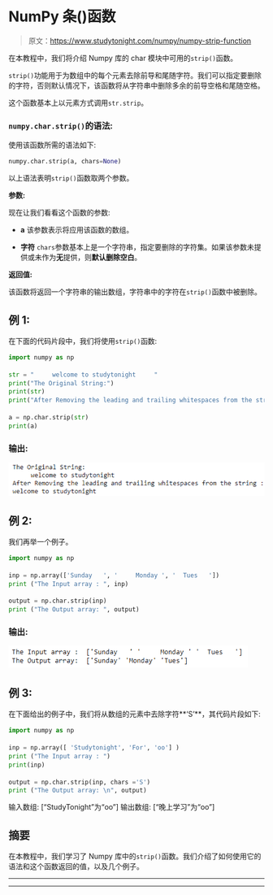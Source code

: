 # NumPy 条()函数

> 原文：<https://www.studytonight.com/numpy/numpy-strip-function>

在本教程中，我们将介绍 Numpy 库的 char 模块中可用的`strip()`函数。

`strip()`功能用于为数组中的每个元素去除前导和尾随字符。我们可以指定要删除的字符，否则默认情况下，该函数将从字符串中删除多余的前导空格和尾随空格。

这个函数基本上以元素方式调用`str.strip`。

### `numpy.char.strip()`的语法:

使用该函数所需的语法如下:

```py
numpy.char.strip(a, chars=None)
```

以上语法表明`strip()`函数取两个参数。

**参数:**

现在让我们看看这个函数的参数:

*   **a**
    该参数表示将应用该函数的数组。

*   **字符**
    `chars`参数基本上是一个字符串，指定要删除的字符集。如果该参数未提供或未作为**无**提供，则**默认删除空白**。

**返回值:**

该函数将返回一个字符串的输出数组，字符串中的字符在`strip()`函数中被删除。

## 例 1:

在下面的代码片段中，我们将使用`strip()`函数:

```py
import numpy as np   

str = "     welcome to studytonight     "  
print("The Original String:")  
print(str)
print("After Removing the leading and trailing whitespaces from the string :") 

a = np.char.strip(str)
print(a)
```

### 输出:

![Numpy strip() function example](img/a57de82d807e285bf0aaaff9b3a89d62.png)

## 例 2:

我们再举一个例子。

```py
import numpy as np

inp = np.array(['Sunday   ', '     Monday ', '  Tues   ']) 
print ("The Input array : ", inp) 

output = np.char.strip(inp) 
print ("The Output array: ", output) 
```

### 输出:

![Numpy strip() function example](img/4de948a2d9f1901709a327242ccf96b2.png)

## 例 3:

在下面给出的例子中，我们将从数组的元素中去除字符**‘S’**，其代码片段如下:

```py
import numpy as np

inp = np.array([ 'Studytonight', 'For', 'oo'] ) 
print ("The Input array : ")
print(inp) 

output = np.char.strip(inp, chars ='S') 
print ("The Output array: \n", output) 
```

输入数组:
[“StudyTonight”为“oo”]
输出数组:
[“晚上学习”为“oo”]

## 摘要

在本教程中，我们学习了 Numpy 库中的`strip()`函数。我们介绍了如何使用它的语法和这个函数返回的值，以及几个例子。

* * *

* * *